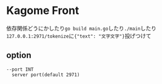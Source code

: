 # Kagome Front
依存関係どうにかしたり`go build main.go`したり`./main`したり`127.0.0.1:2971/tokenize`に`{"text": "文字文字"}`投げつけて

## option
```
--port INT
  server port(default 2971)
```
